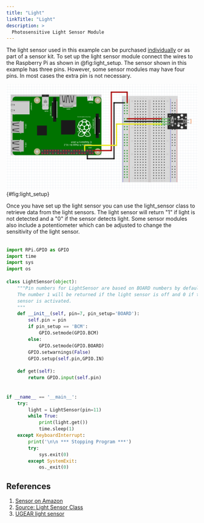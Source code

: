 ```yaml
---
title: "Light"
linkTitle: "Light"
description: >
  Photosensitive Light Sensor Module 
---
```


The light sensor used in this example can be purchased [individually](https://www.amazon.com/Gowoops-Digital-Intensity-Detection-Photosensitive/dp/B01N1FKS4L/ref=sr_1_3?ie=UTF8&qid=1543528066&sr=8-3&keywords=arduino+light+sensor+module) or as part of a sensor kit.  To set up the light sensor module connect the wires to the Raspberry Pi as shown in @fig:light_setup.  The sensor shown in this example has three pins.  However, some sensor modules may have four pins.  In most cases the extra pin is not necessary.

![Light Sensor Setup](light_setup.png){#fig:light_setup}

Once you have set up the light sensor you can use the light_sensor class to retrieve data from the light sensors.  The light sensor will return "1" if light is not detected and a "0" if the sensor detects light.  Some sensor modules also include a potentiometer which can be adjusted to change the sensitivity of the light sensor.

```python

import RPi.GPIO as GPIO
import time
import sys
import os

class LightSensor(object):
	"""Pin numbers for LightSensor are based on BOARD numbers by default.
	The number 1 will be returned if the light sensor is off and 0 if the
	sensor is activated.
	"""
	def __init__(self, pin=7, pin_setup='BOARD'):
		self.pin = pin
		if pin_setup == 'BCM':
			GPIO.setmode(GPIO.BCM)
		else:
			GPIO.setmode(GPIO.BOARD)
		GPIO.setwarnings(False)
		GPIO.setup(self.pin,GPIO.IN)
			
	def get(self):
		return GPIO.input(self.pin)


if __name__ == '__main__':
	try:
		light = LightSensor(pin=11)
		while True:
			print(light.get())
			time.sleep(1)
	except KeyboardInterrupt:
		print('\n\n *** Stopping Program ***')
		try:
			sys.exit(0)
		except SystemExit:
			os._exit(0)
```

## References

1. [Sensor on Amazon](https://www.amazon.com/Gowoops-Digital-Intensity-Detection-Photosensitive/dp/B01N1FKS4L/ref=sr_1_3?ie=UTF8&qid=1543528066&sr=8-3&keywords=arduino+light+sensor+module)
2. [Source: Light Sensor Class](https://github.com/cloudmesh-community/fa18-523-84/blob/master/paper/code/light_sensor.py)
3. [UGEAR light sensor](https://www.uugear.com/portfolio/using-light-sensor-module-with-raspberry-pi/)

